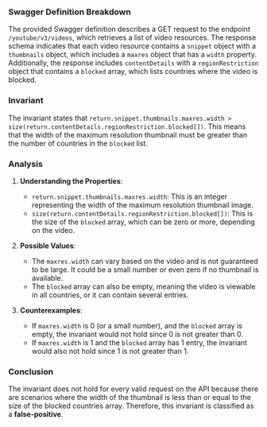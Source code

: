### Swagger Definition Breakdown
The provided Swagger definition describes a GET request to the endpoint `/youtube/v3/videos`, which retrieves a list of video resources. The response schema indicates that each video resource contains a `snippet` object with a `thumbnails` object, which includes a `maxres` object that has a `width` property. Additionally, the response includes `contentDetails` with a `regionRestriction` object that contains a `blocked` array, which lists countries where the video is blocked.

### Invariant
The invariant states that `return.snippet.thumbnails.maxres.width > size(return.contentDetails.regionRestriction.blocked[])`. This means that the width of the maximum resolution thumbnail must be greater than the number of countries in the `blocked` list.

### Analysis
1. **Understanding the Properties**:
   - `return.snippet.thumbnails.maxres.width`: This is an integer representing the width of the maximum resolution thumbnail image.
   - `size(return.contentDetails.regionRestriction.blocked[])`: This is the size of the `blocked` array, which can be zero or more, depending on the video.

2. **Possible Values**:
   - The `maxres.width` can vary based on the video and is not guaranteed to be large. It could be a small number or even zero if no thumbnail is available.
   - The `blocked` array can also be empty, meaning the video is viewable in all countries, or it can contain several entries.

3. **Counterexamples**:
   - If `maxres.width` is 0 (or a small number), and the `blocked` array is empty, the invariant would not hold since 0 is not greater than 0.
   - If `maxres.width` is 1 and the `blocked` array has 1 entry, the invariant would also not hold since 1 is not greater than 1.

### Conclusion
The invariant does not hold for every valid request on the API because there are scenarios where the width of the thumbnail is less than or equal to the size of the blocked countries array. Therefore, this invariant is classified as a **false-positive**.
